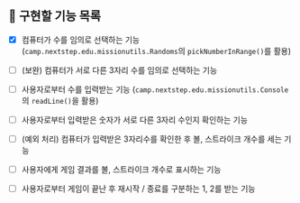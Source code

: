 ## 🚀 구현할 기능 목록

- [x] 컴퓨터가 수를 임의로 선택하는 기능 (`camp.nextstep.edu.missionutils.Randoms`의 `pickNumberInRange()`를 활용)


- [ ] (보완) 컴퓨터가 서로 다른 3자리 수를 임의로 선택하는 기능


- [ ] 사용자로부터 수를 입력받는 기능 (`camp.nextstep.edu.missionutils.Console`의 `readLine()`을 활용)


- [ ] 사용자로부터 입력받은 숫자가 서로 다른 3자리 수인지 확인하는 기능


- [ ] (예외 처리) 컴퓨터가 입력받은 3자리수를 확인한 후 볼, 스트라이크 개수를 세는 기능


- [ ] 사용자에게 게임 결과를 볼, 스트라이크 개수로 표시하는 기능

     
- [ ] 사용자로부터 게임이 끝난 후 재시작 / 종료를 구분하는 1, 2를 받는 기능